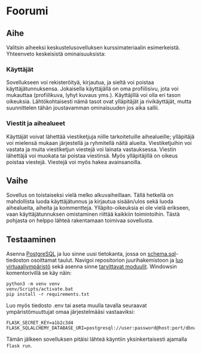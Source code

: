 # Foorumi

## Aihe
Valitsin aiheeksi keskustelusovelluksen kurssimateriaalin esimerkeistä. Yhteenveto keskeisistä ominaisuuksista:

### Käyttäjät
Sovellukseen voi rekisteröityä, kirjautua, ja sieltä voi poistaa käyttäjätunnuksensa.
Jokaisella käyttäjällä on oma profiilisivu, jota voi mukauttaa (profiilikuva, lyhyt kuvaus yms.).
Käyttäjillä voi olla eri tason oikeuksia. Lähtökohtaisesti nämä tasot ovat ylläpitäjät ja rivikäyttäjät,
mutta suunnittelen tähän joustavamman ominaisuuden jos aika sallii.

### Viestit ja aihealueet
Käyttäjät voivat lähettää viestiketjuja niille tarkoitetuille aihealueille; ylläpitäjä voi mielensä mukaan järjestellä ja ryhmitellä näitä alueita.
Viestiketjuihin voi vastata ja muita viestiketjun viestejä voi lainata vastauksessa.
Viestin lähettäjä voi muokata tai poistaa viestinsä. Myös ylläpitäjillä on oikeus poistaa viestejä.
Viestejä voi myös hakea avainsanoilla.

## Vaihe
Sovellus on toistaiseksi vielä melko alkuvaiheillaan. Tällä hetkellä on mahdollista luoda käyttäjätunnus
ja kirjautua sisään/ulos sekä luoda aihealueita, aiheita ja kommentteja. Ylläpito-oikeuksia ei ole vielä
erikseen, vaan käyttäjätunnuksen omistaminen riittää kaikkiin toimintoihin. Tästä pohjasta on helppo lähteä
rakentamaan toimivaa sovellusta.

## Testaaminen
Asenna [PostgreSQL](https://www.postgresql.org/download/) ja luo sinne uusi tietokanta, jossa on
[schema.sql](schema.sql)-tiedoston osoittamat taulut.
Navigoi repositorion juurihakemistoon ja [luo virtuaaliympäristö](https://docs.python.org/3/library/venv.html) sekä
asenna sinne [tarvittavat moduulit](requirements.txt). Windowsin komentorivillä se käy näin:

```commandline
python3 -m venv venv
venv/Scripts/activate.bat
pip install -r requirements.txt
```

Luo myös tiedosto .env tai aseta muulla tavalla seuraavat ympäristömuuttujat omaa järjestelmääsi vastaaviksi:
```properties
FLASK_SECRET_KEY=a1b2c3d4
FLASK_SQLALCHEMY_DATABASE_URI=postgresql://user:password@host:port/dbname
```

Tämän jälkeen sovelluksen pitäisi lähteä käyntiin yksinkertaisesti ajamalla `flask run`.